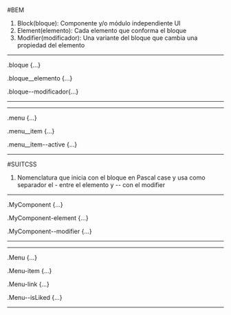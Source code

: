 #BEM
 1. Block(bloque): Componente y/o módulo independiente UI
 2. Element(elemento): Cada elemento que conforma el bloque
 3. Modifier(modificador): Una variante del bloque que cambia una propiedad del elemento


---

.bloque {...}

.bloque__elemento {...}

.bloque--modificador{...}

---



---

.menu {...}

.menu__item {...}

.menu__item--active {...}

---

#SUITCSS

1. Nomenclatura que inicia con el bloque en Pascal case y usa como separador el - entre el elemento y -- con el modifier

---

.MyComponent {...} 

.MyComponent-element {...}

.MyComponent--modifier {...}

---

---

.Menu {...}

.Menu-item {...}

.Menu-link {...}

.Menu--isLiked {...}

---